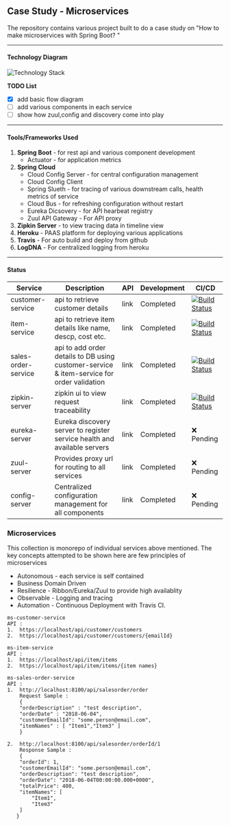 ## Case Study - Microservices

The repository contains various project built to do a case study on "How to make microservices with Spring Boot? " 

-----------------------------------------------------------------------------------


#### Technology Diagram

![Technology Stack](https://github.com/vyomrastogi/ms-online-shipping/blob/master/technology_diag.png)


**TODO List**

- [X] add basic flow diagram
- [ ] add various components in each service
- [ ] show how zuul,config and discovery come into play
---

#### Tools/Frameworks Used 

1. **Spring Boot** - for rest api and various component development
	* Actuator - for application metrics
2. **Spring Cloud**
	* Cloud Config Server - for central configuration management
	* Cloud Config Client 
	* Spring Slueth - for tracing of various downstream calls, health metrics of service
	* Cloud Bus - for refreshing configuration without restart
	* Eureka Dicsovery - for API hearbeat registry
	* Zuul API Gateway - For API proxy
3. **Zipkin Server** - to view tracing data in timeline view 
4. **Heroku** - PAAS platform for deploying various applications 
5. **Travis** - For auto build and deploy from github
6. **LogDNA** - For centralized logging from heroku

---

#### Status 

|Service |Description|API|Development|CI/CD|
|--------|-----------|---|------|-----|
|customer-service| api to retrieve customer details| link| Completed|[![Build Status](https://travis-ci.com/vyomrastogi/customer-service.svg?branch=master)](https://travis-ci.com/vyomrastogi/customer-service)|
|item-service| api to retrieve item details like name, descp, cost etc.| link| Completed| [![Build Status](https://travis-ci.com/vyomrastogi/item-service.svg?branch=master)](https://travis-ci.com/vyomrastogi/item-service)|
|sales-order-service| api to add order details to DB using customer-service & item-service for order validation|link| Completed| [![Build Status](https://travis-ci.com/vyomrastogi/sales-order-service.svg?branch=master)](https://travis-ci.com/vyomrastogi/sales-order-service)|
|zipkin-server| zipkin ui to view request traceability|link| Completed| [![Build Status](https://travis-ci.com/vyomrastogi/zuul-server.svg?branch=master)](https://travis-ci.com/vyomrastogi/zuul-server)|
|eureka-server| Eureka discovery server to register service health and available servers|link| Completed| :x: Pending|
|zuul-server| Provides proxy url for routing to all services|link| Completed| :x: Pending|
|config-server|Centralized configuration management for all components|link| Completed| :x: Pending|


### Microservices

This collection is monorepo of individual services above mentioned. The key concepts attempted to be shown here are few principles of microservices
 - Autonomous - each service is self contained
 - Business Domain Driven
 - Resilience - Ribbon/Eureka/Zuul to provide high availablity
 - Observable - Logging and tracing
 - Automation - Continuous Deployment with Travis CI. 

```
ms-customer-service 
API :  
1.  https://localhost/api/customer/customers
2.  https://localhost/api/customer/customers/{emailId}
```

```
ms-item-service 
API :  
1.  https://localhost/api/item/items
2.  https://localhost/api/item/items/{item names}
```

```
ms-sales-order-service 
API :  
1.  http://localhost:8100/api/salesorder/order
    Request Sample : 
	{
	"orderDescription" : "test description",
	"orderDate" : "2018-06-04",
	"customerEmailId": "some.person@email.com",
	"itemNames" : [ "Item1","Item3" ]
	}
	
2.  http://localhost:8100/api/salesorder/orderId/1
	Response Sample : 
	{
    "orderId": 1,
    "customerEmailId": "some.person@email.com",
    "orderDescription": "test description",
    "orderDate": "2018-06-04T00:00:00.000+0000",
    "totalPrice": 400,
    "itemNames": [
        "Item1",
        "Item3"
    ]
   }
```
